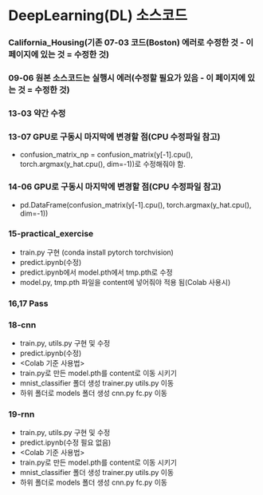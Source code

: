 # DeepLearning(DL) 소스코드

### California_Housing(기존 07-03 코드(Boston) 에러로 수정한 것 - 이 페이지에 있는 것 = 수정한 것)

### 09-06 원본 소스코드는 실행시 에러(수정할 필요가 있음 - 이 페이지에 있는 것 = 수정한 것)

### 13-03 약간 수정

### 13-07 GPU로 구동시 마지막에 변경할 점(CPU 수정파일 참고)
- confusion_matrix_np = confusion_matrix(y[-1].cpu(), torch.argmax(y_hat.cpu(), dim=-1))로 수정해줘야 함.

### 14-06 GPU로 구동시 마지막에 변경할 점(CPU 수정파일 참고)
- pd.DataFrame(confusion_matrix(y[-1].cpu(), torch.argmax(y_hat.cpu(), dim=-1))

### 15-practical_exercise
- train.py 구현 (conda install pytorch torchvision)
- predict.ipynb(수정)
- predict.ipynb에서 model.pth에서 tmp.pth로 수정
- model.py, tmp.pth 파일을 content에 넣어줘야 적용 됨(Colab 사용시)

### 16,17 Pass

### 18-cnn
- train.py, utils.py 구현 및 수정
- predict.ipynb(수정)
- <Colab 기준 사용법>
- train.py로 만든 model.pth를 content로 이동 시키기
- mnist_classifier 폴더 생성 trainer.py utils.py 이동
- 하위 폴더로 models 폴더 생성 cnn.py fc.py 이동

### 19-rnn
- train.py, utils.py 구현 및 수정
- predict.ipynb(수정 필요 없음)
- <Colab 기준 사용법>
- train.py로 만든 model.pth를 content로 이동 시키기
- mnist_classifier 폴더 생성 trainer.py utils.py 이동
- 하위 폴더로 models 폴더 생성 cnn.py fc.py 이동
